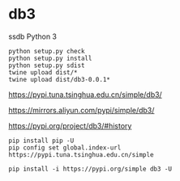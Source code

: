# db3
ssdb Python 3

```
python setup.py check
python setup.py install
python setup.py sdist
twine upload dist/*
twine upload dist/db3-0.0.1*
```

https://pypi.tuna.tsinghua.edu.cn/simple/db3/

https://mirrors.aliyun.com/pypi/simple/db3/

https://pypi.org/project/db3/#history

```
pip install pip -U
pip config set global.index-url https://pypi.tuna.tsinghua.edu.cn/simple

pip install -i https://pypi.org/simple db3 -U
```